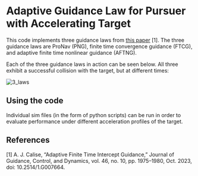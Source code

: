 # Adaptive Guidance Law for Pursuer with Accelerating Target

This code implements three guidance laws from [this paper](https://arc.aiaa.org/doi/abs/10.2514/1.G007664) [1]. The three guidance laws are ProNav (PNG), finite time convergence guidance (FTCG), and adaptive finite time nonlinear guidance (AFTNG).

Each of the three guidance laws in action can be seen below. All three exhibit a successful collision with the target, but at different times:

![3_laws](https://github.com/user-attachments/assets/2d3becb9-04ca-486f-b801-e4176e0ca879)

## Using the code
Individual sim files (in the form of python scripts) can be run in order to evaluate performance under different acceleration profiles of the target.

## References
[1] A. J. Calise, “Adaptive Finite Time Intercept Guidance,” Journal of Guidance, Control, and Dynamics, vol. 46, no. 10, pp. 1975–1980, Oct. 2023, doi: 10.2514/1.G007664.

